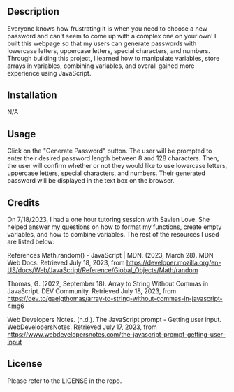 # <Random Password Generator>

## Description

Everyone knows how frustrating it is when you need to choose a new password and can't seem to come up with a complex one on your own!  I built this webpage so that my users can generate passwords with lowercase letters, uppercase letters, special characters, and numbers.  Through building this project, I learned how to manipulate variables, store arrays in variables, combining variables, and overall gained more experience using JavaScript.

## Installation

N/A

## Usage

Click on the "Generate Password" button.  The user will be prompted to enter their desired password length between 8 and 128 characters.  Then, the user will confirm whether or not they would like to use lowercase letters, uppercase letters, special characters, and numbers.  Their generated password will be displayed in the text box on the browser.

## Credits
On 7/18/2023, I had a one hour tutoring session with Savien Love.  She helped answer my questions on how to format my functions, create empty variables, and how to combine variables.  The rest of the resources I used are listed below:

References
Math.random() - JavaScript | MDN. (2023, March 28). MDN Web Docs. Retrieved July 18, 2023, from https://developer.mozilla.org/en-US/docs/Web/JavaScript/Reference/Global_Objects/Math/random

Thomas, G. (2022, September 18). Array to String Without Commas in JavaScript. DEV Community. Retrieved July 18, 2023, from https://dev.to/gaelgthomas/array-to-string-without-commas-in-javascript-4mg6

Web Developers Notes. (n.d.). The JavaScript prompt - Getting user input. WebDevelopersNotes. Retrieved July 17, 2023, from https://www.webdevelopersnotes.com/the-javascript-prompt-getting-user-input

## License

Please refer to the LICENSE in the repo.